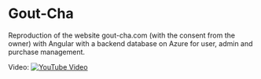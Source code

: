 # Gout-Cha
Reproduction of the website gout-cha.com (with the consent from the owner) with Angular with a backend database on Azure for user, admin and purchase management.

Video:
[![YouTube Video](https://img.youtube.com/vi/cVbipUWzBG0/0.jpg)](https://www.youtube.com/watch?v=cVbipUWzBG0&t)